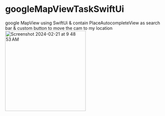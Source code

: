 # googleMapViewTaskSwiftUi
google MapView using  SwiftUi & contain PlaceAutocompleteView as search bar & custom button to move the cam to my location
<img width="259" alt="Screenshot 2024-02-21 at 9 48 53 AM" src="https://github.com/eng-ahmedhussien/googleMapViewTaskSwiftUi/assets/33827384/73b65083-87af-4ef2-ad4a-ebd98d0408e2">
